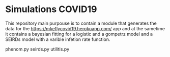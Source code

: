 # Simulations COVID19

This repository main purpouse is to contain a module that generates the data for the https://mkeflycovid19.herokuapp.com/ app and at the sametime it contains a bayesian fitting for a logistic and a gompetrz model and a SEIRDs model with a varible infetion rate function. 

phenom.py
seirds.py
utilitis.py
